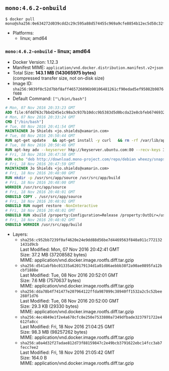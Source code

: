 ## `mono:4.6.2-onbuild`

```console
$ docker pull mono@sha256:0e634272d039cdd2c29c595a88d574455c969a9cfe8854b12ec5d58c32f7c2d2
```

-	Platforms:
	-	linux; amd64

### `mono:4.6.2-onbuild` - linux; amd64

-	Docker Version: 1.12.3
-	Manifest MIME: `application/vnd.docker.distribution.manifest.v2+json`
-	Total Size: **143.1 MB (143065975 bytes)**  
	(compressed transfer size, not on-disk size)
-	Image ID: `sha256:9039f0c52d7bbf8aff465726096b90106481261cf90edad5ef95082b9876f608`
-	Default Command: `["\/bin\/bash"]`

```dockerfile
# Mon, 07 Nov 2016 20:33:23 GMT
ADD file:6fdd763c7bbd245e1c98a3c937b10dcc9b5383d5d0bcda22e8cbfeb6746932da in / 
# Mon, 07 Nov 2016 20:33:24 GMT
CMD ["/bin/bash"]
# Tue, 08 Nov 2016 20:41:54 GMT
MAINTAINER Jo Shields <jo.shields@xamarin.com>
# Tue, 08 Nov 2016 20:50:44 GMT
RUN apt-get update   && apt-get install -y curl   && rm -rf /var/lib/apt/lists/*
# Tue, 08 Nov 2016 20:50:46 GMT
RUN apt-key adv --keyserver hkp://keyserver.ubuntu.com:80 --recv-keys 3FA7E0328081BFF6A14DA29AA6A19B38D3D831EF
# Fri, 18 Nov 2016 20:47:58 GMT
RUN echo "deb http://download.mono-project.com/repo/debian wheezy/snapshots/4.6.2.7 main" > /etc/apt/sources.list.d/mono-xamarin.list   && apt-get update   && apt-get install -y binutils mono-devel ca-certificates-mono fsharp mono-vbnc nuget referenceassemblies-pcl   && rm -rf /var/lib/apt/lists/* /tmp/*
# Fri, 18 Nov 2016 20:47:59 GMT
MAINTAINER Jo Shields <jo.shields@xamarin.com>
# Fri, 18 Nov 2016 20:48:00 GMT
RUN mkdir -p /usr/src/app/source /usr/src/app/build
# Fri, 18 Nov 2016 20:48:00 GMT
WORKDIR /usr/src/app/source
# Fri, 18 Nov 2016 20:48:01 GMT
ONBUILD COPY . /usr/src/app/source
# Fri, 18 Nov 2016 20:48:01 GMT
ONBUILD RUN nuget restore -NonInteractive
# Fri, 18 Nov 2016 20:48:01 GMT
ONBUILD RUN xbuild /property:Configuration=Release /property:OutDir=/usr/src/app/build/
# Fri, 18 Nov 2016 20:48:02 GMT
ONBUILD WORKDIR /usr/src/app/build
```

-	Layers:
	-	`sha256:c952bb7239f0af4620e24e9dd88d56be7d4469563f840a911c7721321431d9cb`  
		Last Modified: Mon, 07 Nov 2016 20:42:41 GMT  
		Size: 37.2 MB (37208582 bytes)  
		MIME: application/vnd.docker.image.rootfs.diff.tar.gzip
	-	`sha256:d541abfbbc01335a620179134d1a01d86aebbb38f2a90ae0895fa12bcbf1888e`  
		Last Modified: Tue, 08 Nov 2016 20:52:01 GMT  
		Size: 7.6 MB (7570637 bytes)  
		MIME: application/vnd.docker.image.rootfs.diff.tar.gzip
	-	`sha256:dda78b4f741477e207964122ffda987099c38940ff1532a2c5c52bee288f1d76`  
		Last Modified: Tue, 08 Nov 2016 20:52:00 GMT  
		Size: 29.3 KB (29330 bytes)  
		MIME: application/vnd.docker.image.rootfs.diff.tar.gzip
	-	`sha256:4ec4849e1f2e4a678cfc8e250e7533800a7349dfbade3237971722e4612fa8cc`  
		Last Modified: Fri, 18 Nov 2016 21:04:25 GMT  
		Size: 98.3 MB (98257262 bytes)  
		MIME: application/vnd.docker.image.rootfs.diff.tar.gzip
	-	`sha256:a0a4d32f27adae812d73f88159847c2e49bcb3791622ebc14fcc3ab7fecc7ee2`  
		Last Modified: Fri, 18 Nov 2016 21:05:42 GMT  
		Size: 164.0 B  
		MIME: application/vnd.docker.image.rootfs.diff.tar.gzip
